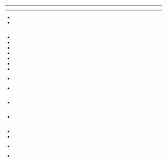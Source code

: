 # 

## 



[]()

> 



---



> >



> >

---











- []()
- []()



[]()

## 

- 
- 
- 
- 
- 
- 
- 



- []()
- []()

## 





- []()
- []()[]()
- 
- 



- []()
- []()

